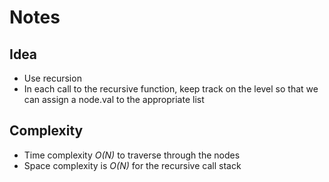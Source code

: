 # Notes

## Idea
* Use recursion
* In each call to the recursive function, keep track on the level so that we can assign a node.val to the appropriate list

## Complexity
* Time complexity *O(N)* to traverse through the nodes
* Space complexity is *O(N)* for the recursive call stack
